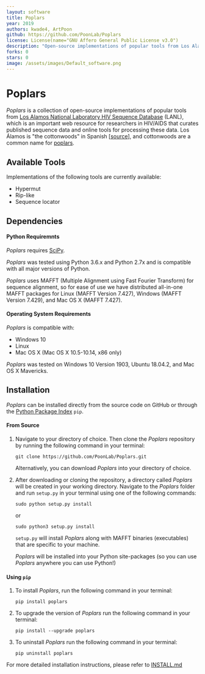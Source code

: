 ```yaml
---
layout: software
title: Poplars
year: 2019
authors: kwade4, ArtPoon
github: https://github.com/PoonLab/Poplars
license: License(name="GNU Affero General Public License v3.0")
description: "Open-source implementations of popular tools from Los Alamos National Laboratory HIV Database"
forks: 0
stars: 0
image: /assets/images/Default_software.png
---
```


# Poplars

*Poplars* is a collection of open-source implementations of popular tools from [Los Alamos National Laboratory HIV Sequence Database](https://www.hiv.lanl.gov/content/sequence/HIV/mainpage.html) (LANL), which is an important web resource for researchers in HIV/AIDS that curates published sequence data and online tools for processing these data.  Los &Aacute;lamos is "the cottonwoods" in Spanish [[source](https://books.google.ca/books?id=p3fMJnT1gx0C&lpg=PP1&pg=PA208#v=onepage&q=alamos&f=false)], and cottonwoods are a common name for [poplars](https://en.wikipedia.org/wiki/Populus).

## Available Tools 

Implementations of the following tools are currently available:
* Hypermut
* Rip-like
* Sequence locator 

## Dependencies 

#### Python Requiremnts 

*Poplars* requires [SciPy](https://www.scipy.org/). 

*Poplars* was tested using Python 3.6.x and Python 2.7x and is compatible with all major versions of Python.

*Poplars* uses MAFFT (Multiple Alignment using Fast Fourier Transform) for sequence alignment, so for ease of use we have distributed all-in-one MAFFT packages for Linux (MAFFT Version 7.427), Windows  (MAFFT Version 7.429), and Mac OS X (MAFFT 7.427). 

#### Operating System Requirements 
*Poplars* is compatible with:
* Windows 10
* Linux 
* Mac OS X (Mac OS X 10.5-10.14, x86 only)

*Poplars* was tested on Windows 10 Version 1903, Ubuntu 18.04.2, and Mac OS X Mavericks.

## Installation 
*Poplars* can be installed directly from the source code on GitHub or through the [Python Package Index](https://pypi.org/) `pip`. 

#### From Source 
1. Navigate to your directory of choice. Then clone the *Poplars* repository by running the following command in your terminal:
    ```commandline
    git clone https://github.com/PoonLab/Poplars.git
    ``` 
    Alternatively, you can download *Poplars* into your directory of choice.  

2. After downloading or cloning the repository, a directory called *Poplars* will be created in your working directory. Navigate to the *Poplars* folder and run `setup.py` in your terminal using one of the following commands: 
    ```commandline
    sudo python setup.py install 
    ```
    or 
    ```commandline
    sudo python3 setup.py install
    ```

    `setup.py` will install *Poplars* along with MAFFT binaries (executables) that are specific to your machine. 
    
    *Poplars* will be installed into your Python site-packages (so you can use *Poplars* anywhere you can use Python!)

#### Using `pip` 
1. To install *Poplars*, run the following command in your terminal:
    ```commandline
    pip install poplars
    ```
2. To upgrade the version of *Poplars* run the following command in your terminal:
    ```commandline
    pip install --upgrade poplars
    ```
3. To uninstall *Poplars* run the following command in your terminal:
    ```commandline
    pip uninstall poplars
    ```

For more detailed installation instructions, please refer to [INSTALL.md]()
